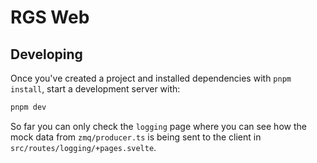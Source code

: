 # RGS Web

## Developing

Once you've created a project and installed dependencies with `pnpm install`, start a development server with:

```bash
pnpm dev
```

So far you can only check the `logging` page where you can see how the mock data from `zmq/producer.ts` is being sent to the client in `src/routes/logging/+pages.svelte`.